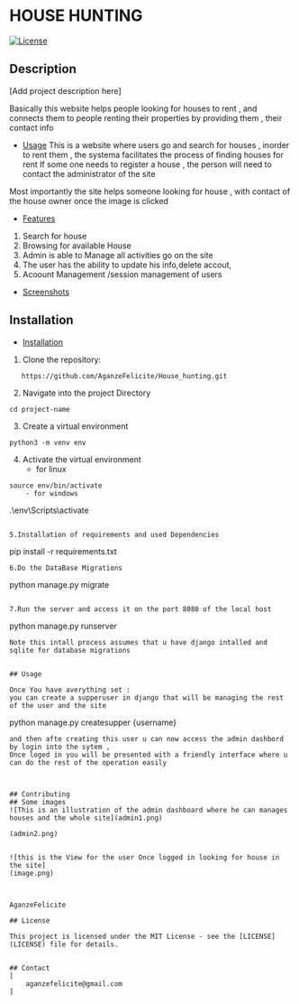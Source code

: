 # HOUSE HUNTING 

[![License](https://img.shields.io/badge/license-MIT-blue.svg)](LICENSE)

## Description

[Add project description here]

Basically this website helps people looking for houses to rent , and connects them to people renting their properties by providing them , their contact info

- [Usage](#usage)
This is a website where users go and search for houses , inorder to rent them , the systema facilitates the process of finding houses for rent 
If some one needs to register a house , the person will need to contact the administrator of the site 

Most importantly the site helps someone looking for house , with contact of the house owner once the image is clicked

- [Features](#features)
1. Search for house
2. Browsing for available House
3. Admin is able to Manage all activities go on the site
4. The user has the ability to update his info,delete accout, 
5. Acoount Management /session management of users
- [Screenshots](#screenshots)

## Installation


- [Installation](#installation)
1. Clone the repository:

 ```
	https://github.com/AganzeFelicite/House_hunting.git
```

2. Navigate into the project Directory
```
cd project-name
```
3. Create a virtual environment

```
python3 -m venv env
```
4. Activate the virtual environment
	- for linux
```
source env/bin/activate
	- for windows
```
.\env\Scripts\activate
```

5.Installation of requirements and used Dependencies

```
pip install -r requirements.txt
```
6.Do the DataBase Migrations

```
python manage.py migrate
```

7.Run the server and access it on the port 8080 of the local host
```
python manage.py runserver
```
Note this intall process assumes that u have django intalled and sqlite for database migrations


## Usage

Once You have averything set :
you can create a supperuser in django that will be managing the rest of the user and the site
```
python manage.py createsupper {username}
```
and then afte creating this user u can now access the admin dashbord by login into the sytem ,
Once loged in you will be presented with a friendly interface where u can do the rest of the operation easily 



## Contributing
## Some images
![This is an illustration of the admin dashboard where he can manages houses and the whole site](admin1.png)

(admin2.png)


![this is the View for the user Once logged in looking for house in the site]
(image.png)



AganzeFelicite 

## License

This project is licensed under the MIT License - see the [LICENSE](LICENSE) file for details.


## Contact
[
	aganzefelicite@gmail.com
]


